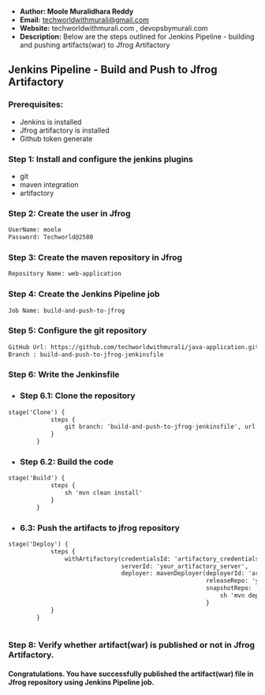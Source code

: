 + <b>Author: Moole Muralidhara Reddy</b></br>
+ <b>Email:</b> techworldwithmurali@gmail.com</br>
+ <b>Website:</b> techworldwithmurali.com , devopsbymurali.com</br>
+ <b>Description:</b> Below are the steps outlined for Jenkins Pipeline - building and pushing artifacts(war) to Jfrog Artifactory</br>

## Jenkins Pipeline - Build and Push to Jfrog Artifactory

### Prerequisites:
  + Jenkins is installed
  + Jfrog artifactory is installed
  + Github token generate

### Step 1: Install and configure the jenkins plugins
  + git
  + maven integration
  + artifactory
  
### Step 2: Create the user in Jfrog
```xml
UserName: moole
Password: Techworld@2580
```
### Step 3: Create the maven repository in Jfrog
```xml
Repository Name: web-application
```
### Step 4: Create the Jenkins Pipeline job
```xml
Job Name: build-and-push-to-jfrog
```
### Step 5: Configure the git repository
```xml
GitHub Url: https://github.com/techworldwithmurali/java-application.git
Branch : build-and-push-to-jfrog-jenkinsfile
```
### Step 6: Write the Jenkinsfile
  + ### Step 6.1: Clone the repository 
```xml
stage('Clone') {
            steps {
                git branch: 'build-and-push-to-jfrog-jenkinsfile', url: 'https://github.com/techworldwithmurali/java-application.git'
            }
        }
```
  + ### Step 6.2: Build the code
```xml
stage('Build') {
            steps {
                sh 'mvn clean install'
            }
        }
```
  + ### 6.3: Push the artifacts to jfrog repository
```xml
stage('Deploy') {
            steps {
                withArtifactory(credentialsId: 'artifactory_credentials', 
                                serverId: 'your_artifactory_server',
                                deployer: mavenDeployer(deployerId: 'artifactory_deployer', 
                                                        releaseRepo: 'your_release_repo', 
                                                        snapshotRepo: 'your_snapshot_repo')) {
                                                            sh 'mvn deploy'
                                                        }
            }
        }
  
```

### Step 8: Verify whether artifact(war) is published or not in Jfrog Artifactory.

#### Congratulations. You have successfully published the artifact(war) file in Jfrog repository using Jenkins Pipeline job.
